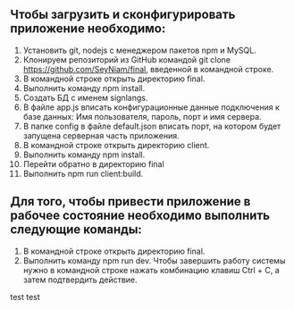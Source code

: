 ## Чтобы загрузить и сконфигурировать приложение необходимо: 
1. Установить git, nodejs с менеджером пакетов npm и MySQL. 
2. Клонируем репозиторий из GitHub командой git clone https://github.com/SeyNiam/final, введенной в командной строке. 
3. В командной строке открыть директорию final. 
4. Выполнить команду npm install. 
5. Создать БД с именем signlangs. 
6. В файле app.js вписать конфигурационные данные подключения к базе данных: Имя пользователя, пароль, порт и имя сервера. 
7. В папке config в файле default.json вписать порт, на котором будет запущена серверная часть приложения. 
8. В командной строке открыть директорию client. 
9. Выполнить команду npm install. 
10. Перейти обратно в директорию final 
11. Выполнить npm run client:build.

## Для того, чтобы привести приложение в рабочее состояние необходимо выполнить следующие команды: 
1. В командной строке открыть директорию final. 
2. Выполнить команду npm run dev.
Чтобы завершить работу системы нужно в командной строке нажать комбинацию клавиш Ctrl + C, а затем подтвердить действие.

test test
